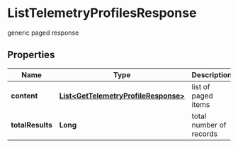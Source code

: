 

# ListTelemetryProfilesResponse

generic paged response

## Properties

| Name | Type | Description | Notes |
|------------ | ------------- | ------------- | -------------|
|**content** | [**List&lt;GetTelemetryProfileResponse&gt;**](GetTelemetryProfileResponse.md) | list of paged items |  |
|**totalResults** | **Long** | total number of records |  |



